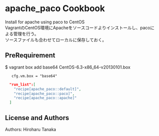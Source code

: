 apache_paco Cookbook
=========================
Install for apache using paco to CentOS  
VagrantのCentOS環境にApacheをソースコードよりインストールし、pacoによる管理を行う。  
ソースファイルも合わせてローカルに保存しておく。

PreRequirement
-----
$ vagrant box add base64 CentOS-6.3-x86_64-v20130101.box

```vm.box
   cfg.vm.box = "base64"
```

```json
  "run_list":[
    "recipe[apache_paco::default]",
    "recipe[apache_paco::paco]",
    "recipe[apache_paco::apache]"
  ]
```

License and Authors
-------------------
Authors: Hiroharu Tanaka
